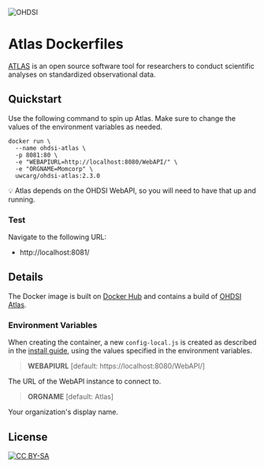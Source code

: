 ![OHDSI](https://www.ohdsi.org/wp-content/uploads/2015/02/h243-ohdsi-logo-with-text.png)

# Atlas Dockerfiles

[ATLAS](https://github.com/OHDSI/Atlas) is an open source software tool for
researchers to conduct scientific analyses on standardized observational data.

## Quickstart

Use the following command to spin up Atlas. Make sure to change the values
of the environment variables as needed.

```
docker run \
  --name ohdsi-atlas \
  -p 8081:80 \
  -e "WEBAPIURL=http://localhost:8080/WebAPI/" \
  -e "ORGNAME=Momcorp" \
  uwcarg/ohdsi-atlas:2.3.0
```

:bulb: Atlas depends on the OHDSI WebAPI, so you will need to have that up and
running.

### Test

Navigate to the following URL:
* http://localhost:8081/

## Details

The Docker image is built on [Docker
Hub](https://hub.docker.com/r/uwcarg/ohdsi-atlas/) and contains a build of
[OHDSI Atlas](https://github.com/OHDSI/Atlas).

### Environment Variables

When creating the container, a new `config-local.js` is created as described in
the [install guide](http://www.ohdsi.org/web/wiki/doku.php?id=documentation:software:atlas:setup),
using the values specified in the environment variables.

> **WEBAPIURL** [default: https://localhost:8080/WebAPI/]

The URL of the WebAPI instance to connect to.

> **ORGNAME** [default: Atlas]

Your organization's display name.

## License

[![CC BY-SA](https://licensebuttons.net/l/by-sa/4.0/88x31.png)](https://creativecommons.org/licenses/by-sa/4.0/)
